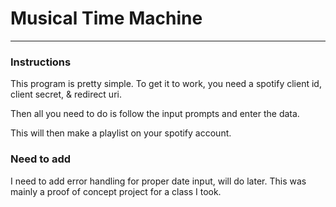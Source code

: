 # Musical Time Machine

***

### Instructions

This program is pretty simple. To get it to work, you need a spotify client id, client secret, & redirect uri. 

Then all you need to do is follow the input prompts and enter the data.

This will then make a playlist on your spotify account. 

### Need to add

I need to add error handling for proper date input, will do later. This was mainly a proof of concept project for a class I took.
